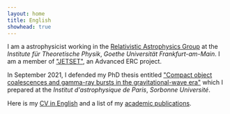 ```yaml
---
layout: home
title: English
showhead: true
---
```



I am a astrophysicist working in the [Relativistic Astrophysics Group](https://relastro.uni-frankfurt.de/) at the *Institute für Theoretische Physik*, *Goethe Universität Frankfurt-am-Main*. I am a member of ["JETSET"](https://jetset-erc.org/), an Advanced ERC project.

In September 2021, I defended my PhD thesis entitled ["Compact object coalescences and gamma-ray bursts in the gravitational-wave era"](https://bandang0.github.io/rduqueonline/docs/PGRBGWE211001_archive.pdf) which I prepared at the *Institut d'astrophysique de Paris*, *Sorbonne Université*.

Here is my [CV in English](https://bandang0.github.io/rduqueonline/docs/CV____EN.pdf) and a list of my [academic publications](https://ui.adsabs.harvard.edu/public-libraries/xb2x2Cr4Q1uZ069nbnda6g).
